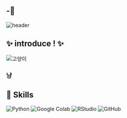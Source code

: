 ## -👋
![header](https://capsule-render.vercel.app/api?type=waving&height=300&color=gradient&text=Hi,%20I'm%20jisu😺&fontAlignY=41)

## ✨ introduce ! ✨
![고양이](https://i.imgur.com/ntr1vY2.png)
### 냥
## 🔨 Skills
![Python](https://img.shields.io/badge/python-FD5750.svg?&style=for-the-badge&logo=python&logoColor=white) ![Google Colab](https://img.shields.io/badge/googlecolab-F9AB00.svg?&style=for-the-badge&logo=googlecolab&logoColor=white) ![RStudio](https://img.shields.io/badge/rstudio-75AADB.svg?&style=for-the-badge&logo=rstudio&logoColor=white)  ![GitHub](https://img.shields.io/badge/github-181717.svg?&style=for-the-badge&logo=github&logoColor=white)  

<!--
**jiisuuyaa/jiisuuyaa** is a ✨ _special_ ✨ repository because its `README.md` (this file) appears on your GitHub profile.




- 🔭 I’m currently working on ...
- 🌱 I’m currently learning ...
- 👯 I’m looking to collaborate on ...
- 🤔 I’m looking for help with ...
- 💬 Ask me about ...
- 📫 How to reach me: 
- 😄 Pronouns: ...
- ⚡ Fun fact: ...
-->
